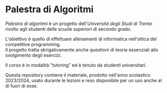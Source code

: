 # Palestra di Algoritmi

_Palestra di algoritmi_ è un progetto dell'_Università degli Studi di Trento_ rivolto agli studenti delle scuole superiori di secondo grado.

L'obiettivo è quello di effettuare allenamenti di informatica nell'ottica del competitive programming.\
Il progetto tratta sbrigativamente anche questioni di teoria essenziali allo svolgimento degli esercizi.

Il corso è in modalità "tutoring" ed è tenuto da studenti universitari.

Questa repository contiene il materiale, prodotto nell'anno scolastico 2023/2024, usato durante le lezioni e reso disponibile per un uso anche al di fuori di esse.
